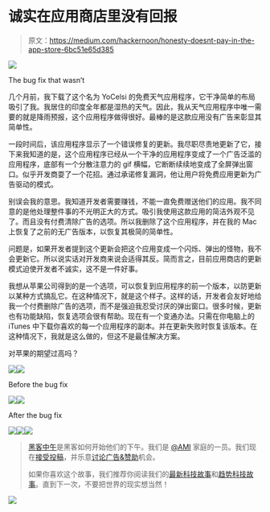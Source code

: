 # 诚实在应用商店里没有回报

> 原文：<https://medium.com/hackernoon/honesty-doesnt-pay-in-the-app-store-6bc51e65d385>

![](img/48ff54ebabb12ea934958c4afda420d5.png)

The bug fix that wasn’t

几个月前，我下载了这个名为 YoCelsi 的免费天气应用程序，它干净简单的布局吸引了我。我居住的印度全年都是湿热的天气。因此，我从天气应用程序中唯一需要的就是降雨预报，这个应用程序做得很好。最棒的是这款应用没有广告来彰显其简单性。

一段时间后，该应用程序显示了一个错误修复的更新。我尽职尽责地更新了它，接下来我知道的是，这个应用程序已经从一个干净的应用程序变成了一个广告泛滥的应用程序，底部有一个分散注意力的 gif 横幅，它断断续续地变成了全屏弹出窗口。似乎开发商耍了一个花招。通过承诺修复漏洞，他让用户将免费应用更新为广告驱动的模式。

别误会我的意思。我知道开发者需要赚钱，不能一直免费赠送他们的应用。我不同意的是他处理整件事的不光明正大的方式。吸引我使用这款应用的简洁外观不见了。而且没有付费清除广告的选项。所以我删除了这个应用程序，并在我的 Mac 上恢复了之前的无广告版本，以恢复其极简的简单性。

问题是，如果开发者提到这个更新会把这个应用变成一个闪烁、弹出的怪物，我不会更新它。所以说实话对开发商来说会适得其反。简而言之，目前应用商店的更新模式迫使开发者不诚实，这不是一件好事。

我想从苹果公司得到的是一个选项，可以恢复到应用程序的前一个版本，以防更新以某种方式搞乱它。在这种情况下，就是这个样子。这样的话，开发者会友好地给我一个付费删除广告的选项，而不是强迫我忍受讨厌的弹出窗口。很多时候，更新也有功能缺陷，恢复选项会很有帮助。现在有一个变通办法。只需在你电脑上的 iTunes 中下载你喜欢的每一个应用程序的副本。并在更新失败时恢复该版本。在这种情况下，我就是这么做的，但这不是最佳解决方案。

对苹果的期望过高吗？

![](img/904c8383e4ebf841c82c343a8569b079.png)![](img/b7596d717ed10de5aaa3ce4bf8dd0cf4.png)

Before the bug fix

![](img/f8f666ef5c2f0c5319059379f4df4e83.png)![](img/bd6157f9a5b6398d2b7a0152b164ccdf.png)

After the bug fix

[![](img/50ef4044ecd4e250b5d50f368b775d38.png)](http://bit.ly/HackernoonFB)[![](img/979d9a46439d5aebbdcdca574e21dc81.png)](https://goo.gl/k7XYbx)[![](img/2930ba6bd2c12218fdbbf7e02c8746ff.png)](https://goo.gl/4ofytp)

> [黑客中午](http://bit.ly/Hackernoon)是黑客如何开始他们的下午。我们是 [@AMI](http://bit.ly/atAMIatAMI) 家庭的一员。我们现在[接受投稿](http://bit.ly/hackernoonsubmission)，并乐意[讨论广告&赞助](mailto:partners@amipublications.com)机会。
> 
> 如果你喜欢这个故事，我们推荐你阅读我们的[最新科技故事](http://bit.ly/hackernoonlatestt)和[趋势科技故事](https://hackernoon.com/trending)。直到下一次，不要把世界的现实想当然！

![](img/be0ca55ba73a573dce11effb2ee80d56.png)